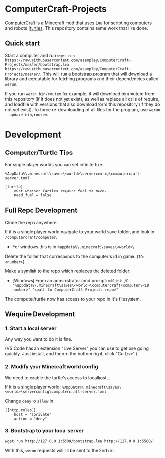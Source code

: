 # ComputerCraft-Projects
[ComputerCraft](https://tweaked.cc/) is a Minecraft mod that uses Lua for scripting computers and robots ([turtles](https://tweaked.cc/module/turtle.html). This repository contains some work that I've done.

## Quick start
Start a computer and run `wget run https://raw.githubusercontent.com/asampley/ComputerCraft-Projects/master/bootstrap.lua https://raw.githubusercontent.com/asampley/ComputerCraft-Projects/master/`. This will run a bootstrap program that will download a library and executable for fetching programs and their dependencies called `werun`.

If you run `werun bin/routem` for example, it will download bin/routem from this repository (if it does not yet exist), as well as replace all calls of require, and loadfile with versions that also download form this repository (if they do not yet exist). To force re-downloading of all files for the program, use `werun --update bin/routem`.

# Development

## Computer/Turtle Tips

For single player worlds you can set infinite fule.

`%AppData%\.minecraft\saves\<world>\serverconfig\computercraft-server.toml`

```
[turtle]
	#Set whether Turtles require fuel to move.
	need_fuel = false
```

## Full Repo Development

Clone the repo anywhere.

If it is a single player world navigate to your world save folder, and look in `/computercraft/computer`.
 - For windows this is in `%appdata%\.minecraft\saves\<world>\`

Delete the folder that corresponds to the computer's id in game. (`ID: <number>`)

Make a symlink to the repo which replaces the deleted folder:
- [Windows] From an administrator cmd prompt: `mklink /D "%appdata%\.minecraft\saves\<world>\computercraft\computer\<ID number>" "<path to ComputerCraft-Projects repo>"`

The computer/turtle now has access to your repo in it's filesystem.

## Wequire Development

### 1. Start a local server
Any way you want to do it is fine.

(VS Code has an extension "Live Server" you can use to get one going quickly.  Just install, and then in the bottom right, click "Go Live".)

### 2. Modify your Minecraft world config

We need to enable the turtle's access to localhost...

If it is a single player world: `%AppData%\.minecraft\saves\<world>\serverconfig\computercraft-server.toml`

Change `deny` to `allow` in
```
[[http.rules]]
    host = "$private"
    action = "deny"
```

### 3. Bootstrap to your local server

`wget run http://127.0.0.1:5500/bootstrap.lua http://127.0.0.1:5500/`

With this, `werun` requests will all be sent to the 2nd url.
